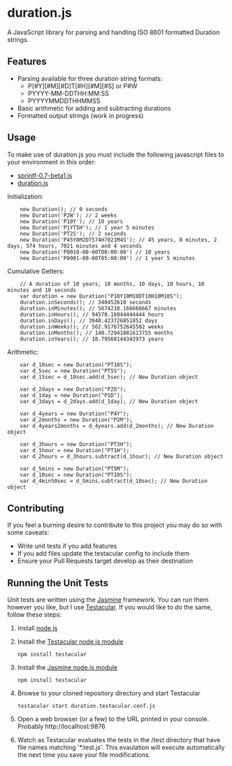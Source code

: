 duration.js
=============================
A JavaScript library for parsing and handling ISO 8601 formatted Duration strings.


Features
-----------------------------
*  Parsing available for three duration string formats:
	*  P[#Y][#M][#D]T[#H][#M][#S]  or  P#W
	*  PYYYY-MM-DDTHH:MM:SS
	*  PYYYYMMDDTHHMMSS
*  Basic arithmetic for adding and subtracting durations
*  Formatted output strings (work in progress)


Usage
-----------------------------
To make use of duration.js you must include the following javascript files to your environment in this order:

*  [sprintf-0.7-beta1.js](js/vendor/sprintf-0.7-beta1.js)
*  [duration.js](js/duration.js)

Initialization:

		new Duration(); // 0 seconds
		new Duration('P2W'); // 2 weeks
		new Duration('P10Y'); // 10 years
		new Duration('P1YT5H'); // 1 year 5 minutes
		new Duration('PT2S'); // 2 seconds
		new Duration('P45Y8M2DT574H7021M4S'); // 45 years, 8 minutes, 2 days, 574 hours, 7021 minutes and 4 seconds
		new Duration('P0010-00-00T00:00:00') // 10 years
		new Duration('P0001-00-00T05:00:00') // 1 year 5 minutes

Cumulative Getters:

		// A duration of 10 years, 10 months, 10 days, 10 hours, 10 minutes and 10 seconds
		var duration = new Duration("P10Y10M10DT10H10M10S");
		duration.inSeconds(); // 340452610 seconds
		duration.inMinutes(); // 5674210.166666667 minutes
		duration.inHours(); // 94570.16944444444 hours
		duration.inDays(); // 3940.423726851852 days
		duration.inWeeks(); // 562.9176752645502 weeks
		duration.inMonths(); // 140.72941881613755 months
		duration.inYears(); // 10.79568144342973 years

Arithmetic:

		var d_10sec = new Duration("PT10S");
		var d_5sec = new Duration("PT5S");
		var d_15sec = d_10sec.add(d_5sec); // New Duration object

		var d_2days = new Duration("P2D");
		var d_1day = new Duration("P1D");
		var d_3days = d_2days.add(d_1day); // New Duration object

		var d_4years = new Duration("P4Y");
		var d_2months = new Duration("P2M");
		var d_4years2months = d_4years.add(d_2months); // New Duration object

		var d_3hours = new Duration("PT3H");
		var d_1hour = new Duration("PT1H");
		var d_2hours = d_3hours.subtract(d_1hour); // New Duration object

		var d_5mins = new Duration("PT5M");
		var d_10sec = new Duration("PT10S");
		var d_4min50sec = d_5mins.subtract(d_10sec); // New Duration object


Contributing
-----------------------------
If you feel a burning desire to contribute to this project you may do so with some caveats:

*  Write unit tests if you add features
*  If you add files update the testacular config to include them
*  Ensure your Pull Requests target develop as their destination


Running the Unit Tests
-----------------------------
Unit tests are written using the [Jasmine](http://pivotal.github.com/jasmine/) framework. You can run them however you like, but I use [Testacular](http://testacular.github.com/). If you would like to do the same, follow these steps:

1.  Install [node.js](http://nodejs.org/)

2.  Install the [Testacular node.js module](https://npmjs.org/package/testacular)

		npm install testacular
		
3.  Install the [Jasmine node.js module](https://npmjs.org/package/jasmine-node)

		npm install testacular

4.  Browse to your cloned repository directory and start Testacular

		testacular start duration.testacular.conf.js

5.  Open a web browser (or a few) to the URL printed in your console. Probably http://localhost:9876

6.  Watch as Testacular evaluates the tests in the /test directory that have file names matching '*.test.js'. This evaulation will execute automatically the next time you save your file modifications.
